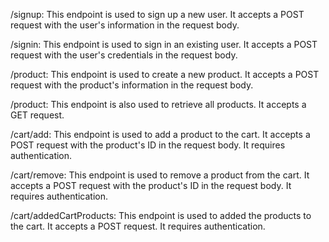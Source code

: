 /signup: This endpoint is used to sign up a new user. It accepts a POST request with the user's information in the request body.

/signin: This endpoint is used to sign in an existing user. It accepts a POST request with the user's credentials in the request body.

/product: This endpoint is used to create a new product. It accepts a POST request with the product's information in the request body.

/product: This endpoint is also used to retrieve all products. It accepts a GET request.

/cart/add: This endpoint is used to add a product to the cart. It accepts a POST request with the product's ID in the request body. It requires authentication.

/cart/remove: This endpoint is used to remove a product from the cart. It accepts a POST request with the product's ID in the request body. It requires authentication.

/cart/addedCartProducts: This endpoint is used to added the products to the cart. It accepts a POST request. It requires authentication.